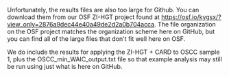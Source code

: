 Unfortunately, the results files are also too large for Github. You can download them from our OSF ZI-HGT project found at https://osf.io/kygsx/?view_only=2876a9dec44e40a49de2d2a0b704acca. The file organization on the OSF project matches the organization scheme here on GitHub, but you can find all of the large files that don't fit well here on OSF.

We do include the results for applying the ZI-HGT + CARD to OSCC sample 1, plus the OSCC_min_WAIC_output.txt file so that example analysis may still be run using just what is here on GitHub.
